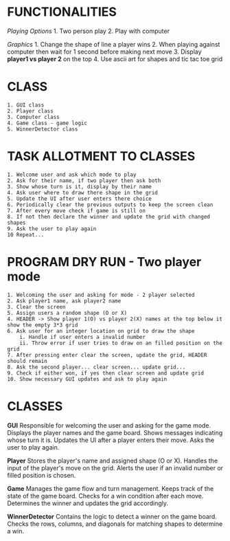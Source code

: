 # FUNCTIONALITIES
    
*Playing Options*
    1. Two person play
    2. Play with computer

*Graphics*
    1. Change the shape of line a player wins
    2. When playing against computer then wait for 1 second before making next move
    3. Display **player1 vs player 2** on the top
    4. Use ascii art for shapes and tic tac toe grid


# CLASS
    1. GUI class
    2. Player class
    3. Computer class
    4. Game class - game logic
    5. WinnerDetector class


# TASK ALLOTMENT TO CLASSES
    1. Welcome user and ask which mode to play
    2. Ask for their name, if two player then ask both
    3. Show whose turn is it, display by their name
    4. Ask user where to draw there shape in the grid
    5. Update the UI after user enters there choice
    6. Periodically clear the previous outputs to keep the screen clean
    7. After every move check if game is still on
    8. If not then declare the winner and update the grid with changed shapes
    9. Ask the user to play again
    10 Repeat...


# PROGRAM DRY RUN - Two player mode
    1. Welcoming the user and asking for mode - 2 player selected
    2. Ask player1 name, ask player2 name
    3. Clear the screen
    5. Assign users a random shape (O or X)
    4. HEADER -> Show player 1(O) vs player 2(X) names at the top below it show the empty 3*3 grid
    6. Ask user for an integer location on grid to draw the shape
        i. Handle if user enters a invalid number
        ii. Throw error if user tries to draw on an filled position on the grid
    7. After pressing enter clear the screen, update the grid, HEADER should remain
    8. Ask the second player... clear screen... update grid...
    9. Check if either won, if yes then clear screen and update grid
    10. Show necessary GUI updates and ask to play again



# CLASSES

**GUI**
    Responsible for welcoming the user and asking for the game mode.
    Displays the player names and the game board.
    Shows messages indicating whose turn it is.
    Updates the UI after a player enters their move.
    Asks the user to play again.


**Player**
    Stores the player's name and assigned shape (O or X).
    Handles the input of the player's move on the grid.
    Alerts the user if an invalid number or filled position is chosen.


**Game**
    Manages the game flow and turn management.
    Keeps track of the state of the game board.
    Checks for a win condition after each move.
    Determines the winner and updates the grid accordingly.


**WinnerDetector**
    Contains the logic to detect a winner on the game board.
    Checks the rows, columns, and diagonals for matching shapes to determine a win.